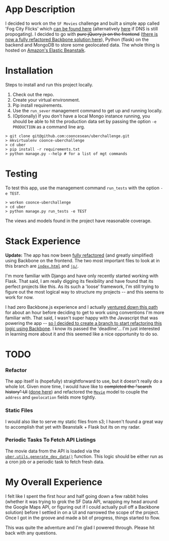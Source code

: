 # App Description
I decided to work on the `SF Movies` challenge and built a simple app called 'Fog City Flicks' which [can be found here](http://www.fogcityflicks.com) (alternatively [here](http://uber-env-gx6emjwcqm.elasticbeanstalk.com/) if DNS is still propogating). I decided to go with ~~pure jQuery.js on the frontend~~ ([there is now a fully refactored Backbone solution here](https://github.com/cooncesean/uberchallenge/tree/backbone)), Python (flask) on the backend and MongoDB to store some geolocated data. The whole thing is hosted on [Amazon's Elastic Beanstalk](http://aws.amazon.com/elasticbeanstalk/).

# Installation
Steps to install and run this project locally.

1. Check out the repo.
2. Create your virtual environment.
3. Pip install requirements.
4. Use the `run_sever` management command to get up and running locally.
5. (Optionally) If you don't have a local Mongo instance running, you should be able to hit the production data set by passing the option `-e PRODUCTION` as a command line arg.

```
> git clone git@github.com:cooncesean/uberchallenge.git
> mkvirtualenv coonce-uberchallenge
> cd uber
> pip install -r requirements.txt
> python manage.py --help # for a list of mgt commands
```

# Testing
To test this app, use the management command `run_tests` with the option `-e TEST`.

```
> workon coonce-uberchallenge
> cd uber
> python manage.py run_tests -e TEST
```

The views and models found in the project have reasonable coverage.


# Stack Experience
**Update:** The app has now been [fully refactored](https://github.com/cooncesean/uberchallenge/tree/backbone) (and greatly simplified) using Backbone on the frontend. The two most important files to look at in this branch are [`index.html`](https://github.com/cooncesean/uberchallenge/blob/backbone/uber/templates/index.html) and [`js/`](https://github.com/cooncesean/uberchallenge/blob/backbone/uber/static/js/uber-backbone.js).

I'm more familiar with Django and have only recently started working with Flask. That said, I am really digging its flexibility and have found that its perfect projects like this. As its such a 'loose' framework,  I'm still trying to figure out the most logical way to structure my projects -- and this seems to work for now.

I had zero Backbone.js experience and I actually [ventured down this path](https://www.youtube.com/watch?v=FZSjvWtUxYk) for about an hour before deciding to get to work using conventions I'm more familiar with. That said, I wasn't super happy with the Javascript that was powering the app -- [so I decided to create a branch to start refactoring this logic using Backbone](https://github.com/cooncesean/uberchallenge/tree/backbone). I know its passed the 'deadline'... I'm just interested in learning more about it and this seemed like a nice opportunity to do so.



# TODO

### Refactor
The app itself is (hopefully) straightforward to use, but it doesn't really do a whole lot. Given more time, I would have like to ~~completed the "search history" UI~~ ([done here](https://github.com/cooncesean/uberchallenge/commit/7f3a3ab20c06913367753d74bae762d118ad8847)) and refactored the [`Movie`](https://github.com/cooncesean/uberchallenge/blob/master/uber/models.py#L3) model to couple the `address` and `geolocation` fields more tightly.

### Static Files
I would also like to serve my static files from s3; I haven't found a great way to accomplish that yet with Beanstalk + Flask but its on my radar.

### Periodic Tasks To Fetch API Listings
The movie data from the API is loaded via the [`uber.utils.generate_dev_data()`](https://github.com/cooncesean/uberchallenge/blob/master/uber/utils.py#L7) function. This logic should be either run as a cron job or a periodic task to fetch fresh data.


# My Overall Experience
I felt like I spent the first hour and half going down a few rabbit holes (whether it was trying to grok the SF Data API, wrapping my head around the Google Maps API, or figuring out if I could actually pull off a Backbone solution) before I settled in on a UI and narrowed the scope of the project. Once I got in the groove and made a bit of progress, things started to flow.

This was quite the adventure and I'm glad I powered through. Please hit back with any questions.
